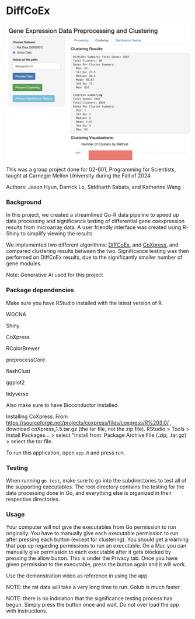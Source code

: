 # DiffCoEx
![](https://github.com/siddsabata/DiffCoEx/blob/main/data/diffcoex_app.png)

This was a group project done for 02-601, Programming for Scientists, taught at Carnegie Mellon University during the Fall of 2024. 

Authors: Jason Hyun, Darrick Lo, Siddharth Sabata, and Katherine Wang

### Background
In this project, we created a streamlined Go-R data pipeline to speed up data processing and significance testing of differential gene coexpression results from microarray data. A user friendly interface was created using R-Shiny to simplify viewing the results. 

We implemented two different algorithms: [DiffCoEx](https://bmcbioinformatics.biomedcentral.com/articles/10.1186/1471-2105-11-497), and [CoXpress](https://bmcbioinformatics.biomedcentral.com/articles/10.1186/1471-2105-7-509), and compared clustering results between the two. Significance testing was then performed on DiffCoEx results, due to the significantly smaller number of gene modules. 

Note: Generative AI used for this project

### Package dependencies
Make sure you have RStudio installed with the latest version of R. 

WGCNA

Shiny

CoXpress

RColorBrewer

preprocessCore

flashClust

ggplot2

tidyverse

Also make sure to have Bioconductor installed. 

Installing CoXpress: 
From https://sourceforge.net/projects/coxpress/files/coxpress/R%203.0/ , download coXpress_1.5.tar.gz (the tar file, not the zip file). 
RStudio > Tools > Install Packages... > select "Install from: Package Archive File (.zip; .tar.gz) > select the tar file.

To run this application, open `app.R` and press run. 
### Testing 
When running `go test`, make sure to go into the subdirectories to test all of the supporting executables. The root directory contains the testing for the data processing done in Go, and everything else is organized in their respective directories. 
### Usage 
Your computer will not give the executables from Go permission to run originally. You have to manually give each executable permission to run after pressing each button (except for clustering). You should get a warning that pop up regarding permissions to run an executable. On a Mac you can manually give permission to each executable after it gets blocked by pressing the allow button. This is under the Privacy tab. Once you have given permission to the executable, press the button again and it will work. 

Use the demonstration video as reference in using the app. 

NOTE: the rat data will take a very long time to run. Golub is much faster. 

NOTE: there is no indication that the significance testing process has begun. Simply press the button once and wait. Do not over load the app with instructions. 
